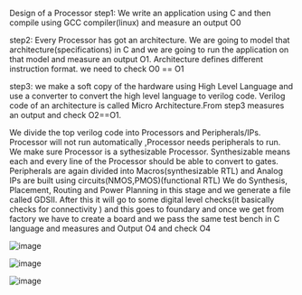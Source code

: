 
Design of a Processor
step1: We write an application using C and then compile using GCC compiler(linux) and measure an output O0

step2: Every Processor has got an architecture. We are going to model that architecture(specifications) in C and we are going to run the application on that model and measure an output O1. Architecture defines different instruction format. we need to check O0 == O1

step3: we make a soft copy of the hardware using High Level Language and use a converter to convert the high level language to verilog code. Verilog code of an architecture is called Micro Architecture.From step3 measures an output and check O2==O1.

We divide the top verilog code into Processors and Peripherals/IPs. Processor will not run automatically ,Processor needs peripherals to run. We make sure Processor is a sythesizable Processor. Synthesizable means each and every line of the Processor should be able to convert to gates. Peripherals are again divided into Macros(synthesizable RTL) and Analog IPs are built using circuits(NMOS,PMOS)(functional RTL) We do Synthesis, Placement, Routing and Power Planning in this stage and we generate a file called GDSII. After this it will go to some digital level checks(it basically checks for connectivity ) and this goes to foundary and once we get from factory we have to create a board and we pass the same test bench in C language and measures and Output O4 and check O4

![image](https://github.com/user-attachments/assets/565d8c0e-4770-43f6-b3d3-68209860198f)

![image](https://github.com/user-attachments/assets/d080435d-072b-4c6f-940a-1cee4c9594fe)

![image](https://github.com/user-attachments/assets/28e33b48-8eec-4be2-909f-fa0fc56e3c81)








  


